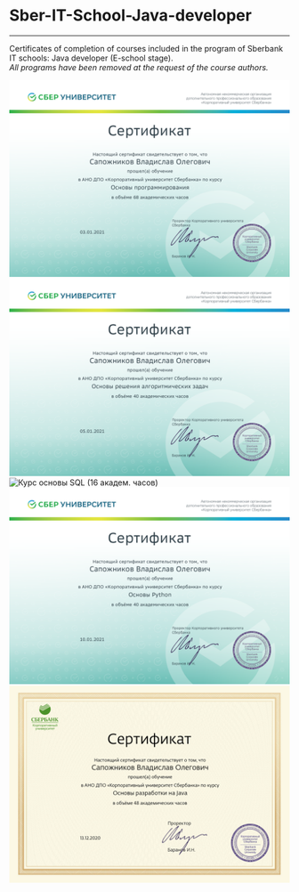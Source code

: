 # Sber-IT-School-Java-developer  
___  
Certificates of completion of courses included in the program of Sberbank IT schools: Java developer (E-school stage).  
_All programs have been removed at the request of the course authors._
  
![Курс основы программирования (68 академ. часов)](https://github.com/progerSapog/Sber-IT-School-Java-developer/blob/main/%D0%A1%D0%B5%D1%80%D1%82%D0%B8%D1%84%D0%B8%D0%BA%D0%B0%D1%82%D1%8B%20(%D0%9E%D0%BD%D0%BB%D0%B0%D0%B9%D0%BD%20%D0%B8%D0%BD%D1%82%D0%B5%D0%BD%D1%81%D0%B8%D0%B2)/1.%20%D0%A1%D0%B5%D1%80%D1%82%D0%B8%D1%84%D0%B8%D0%BA%D0%B0%D1%82.%20%D0%9E%D1%81%D0%BD%D0%BE%D0%B2%D1%8B%20%D0%BF%D1%80%D0%BE%D0%B3%D1%80%D0%B0%D0%BC%D0%BC%D0%B8%D1%80%D0%BE%D0%B2%D0%B0%D0%BD%D0%B8%D1%8F.png)  
![Курс основы решения алгоритмических задач (40 академ. часов)](https://github.com/progerSapog/Sber-IT-School-Java-developer/blob/main/%D0%A1%D0%B5%D1%80%D1%82%D0%B8%D1%84%D0%B8%D0%BA%D0%B0%D1%82%D1%8B%20(%D0%9E%D0%BD%D0%BB%D0%B0%D0%B9%D0%BD%20%D0%B8%D0%BD%D1%82%D0%B5%D0%BD%D1%81%D0%B8%D0%B2)/2.%20%D0%A1%D0%B5%D1%80%D1%82%D0%B8%D1%84%D0%B8%D0%BA%D0%B0%D1%82.%20%D0%9E%D1%81%D0%BD%D0%BE%D0%B2%D1%8B%20%D1%80%D0%B5%D1%88%D0%B5%D0%BD%D0%B8%D1%8F%20%D0%B0%D0%BB%D0%B3%D0%BE%D1%80%D0%B8%D1%82%D0%BC%D0%B8%D1%87%D0%B5%D1%81%D0%BA%D0%B8%D1%85%20%D0%B7%D0%B0%D0%B4%D0%B0%D1%87.png)  
![Курс основы SQL (16 академ. часов)](**https://github.com/progerSapog/Sber-IT-School-Java-developer/blob/main/3.%20%D0%A1%D0%B5%D1%80%D1%82%D0%B8%D1%84%D0%B8%D0%BA%D0%B0%D1%82.%20%D0%9E%D1%81%D0%BD%D0%BE%D0%B2%D1%8B%20SQL.png)  
![Курс основы Python (40 академ. часов)](https://github.com/progerSapog/Sber-IT-School-Java-developer/blob/main/%D0%A1%D0%B5%D1%80%D1%82%D0%B8%D1%84%D0%B8%D0%BA%D0%B0%D1%82%D1%8B%20(%D0%9E%D0%BD%D0%BB%D0%B0%D0%B9%D0%BD%20%D0%B8%D0%BD%D1%82%D0%B5%D0%BD%D1%81%D0%B8%D0%B2)/4.%20%D0%A1%D0%B5%D1%80%D1%82%D0%B8%D1%84%D0%B8%D0%BA%D0%B0%D1%82.%20%D0%9E%D1%81%D0%BD%D0%BE%D0%B2%D1%8B%20Python.png)  
![Курс основы разработки на Java (48 академ. часов)](https://github.com/progerSapog/Sber-IT-School-Java-developer/blob/main/%D0%A1%D0%B5%D1%80%D1%82%D0%B8%D1%84%D0%B8%D0%BA%D0%B0%D1%82%D1%8B%20(%D0%9E%D0%BD%D0%BB%D0%B0%D0%B9%D0%BD%20%D0%B8%D0%BD%D1%82%D0%B5%D0%BD%D1%81%D0%B8%D0%B2)/5.%20%D0%A1%D0%B5%D1%80%D1%82%D0%B8%D1%84%D0%B8%D0%BA%D0%B0%D1%82.%20%D0%9E%D1%81%D0%BD%D0%BE%D0%B2%D1%8B%20%D1%80%D0%B0%D0%B7%D1%80%D0%B0%D0%B1%D0%BE%D1%82%D0%BA%D0%B8%20%D0%BD%D0%B0%20Java.png)
